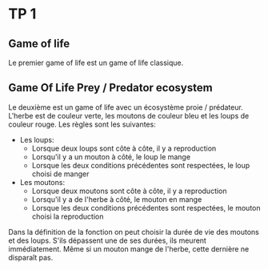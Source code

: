 # TP 1
## Game of life
Le premier game of life est un game of life classique. 

## Game Of Life Prey / Predator ecosystem
Le deuxième est un game of life avec un écosystème proie / prédateur. 
L'herbe est de couleur verte, les moutons de couleur bleu et les loups de couleur rouge.
Les règles sont les suivantes:
- Les loups:
    - Lorsque deux loups sont côte à côte, il y a reproduction
    - Lorsqu'il y a un mouton à côté, le loup le mange
    - Lorsque les deux conditions précédentes sont respectées, le loup choisi de manger
- Les moutons:
    - Lorsque deux moutons sont côte à côte, il y a reproduction
    - Lorsqu'il y a de l'herbe à côté, le mouton en mange
    - Lorsque les deux conditions précédentes sont respectées, le mouton choisi la reproduction

Dans la définition de la fonction on peut choisir la durée de vie des moutons et des loups. S'ils dépassent une de ses durées, ils meurent immédiatement.
Même si un mouton mange de l'herbe, cette dernière ne disparaît pas.      
